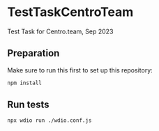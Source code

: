 # TestTaskCentroTeam
Test Task for Centro.team, Sep 2023

## Preparation

Make sure to run this first to set up this repository:

```sh
npm install
```
## Run tests

```sh
npx wdio run ./wdio.conf.js
```
